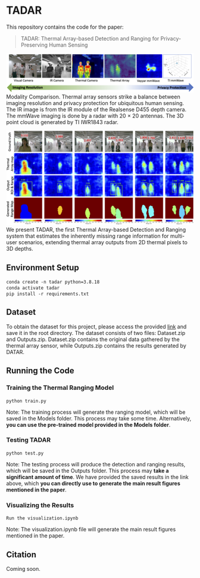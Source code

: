 # TADAR

This repository contains the code for the paper:

> TADAR: Thermal Array-based Detection and Ranging for Privacy-Preserving Human Sensing

![This is the caption\label{mylabel}](readme_figs/modality-compare3.png)
Modality Comparison. Thermal array sensors strike a balance between imaging resolution and privacy protection for ubiquitous human sensing. The IR image is
from the IR module of the Realsense D455 depth camera. The mmWave imaging is done by a radar with 20 × 20 antennas. The 3D point cloud is generated by TI IWR1843 radar.

![This is the caption\label{mylabel}](readme_figs/OverallDemoShown1.png)
We present TADAR, the first Thermal Array-based Detection and Ranging system that estimates the inherently missing range information for multi-user scenarios, extending thermal array outputs from 2D thermal pixels to 3D depths.

## Environment Setup
```
conda create -n tadar python=3.8.18
conda activate tadar
pip install -r requirements.txt
```

## Dataset

To obtain the dataset for this project, please access the provided [link](https://drive.google.com/drive/folders/1W6s4uIVd3ZRbgmoRzxf5zKAMinXRwjPW?usp=sharing) and save it in the root directory. The dataset consists of two files: Dataset.zip and Outputs.zip. Dataset.zip contains the original data gathered by the thermal array sensor, while Outputs.zip contains the results generated by DATAR.

## Running the Code

### Training the Thermal Ranging Model
```
python train.py
```
Note: The training process will generate the ranging model, which will be saved in the Models folder. This process may take some time. Alternatively, **you can use the pre-trained model provided in the Models folder**.

### Testing TADAR
```
python test.py
```
Note: The testing process will produce the detection and ranging results, which will be saved in the Outputs folder. This process may **take a significant amount of time**. We have provided the saved results in the link above, which **you can directly use to generate the main result figures mentioned in the paper**.

### Visualizing the Results
```
Run the visualization.ipynb
```
Note: The visualization.ipynb file will generate the main result figures mentioned in the paper.

## Citation

Coming soon.
